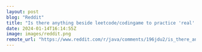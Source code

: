 ```yaml
---
layout: post
blog: "Reddit"
title: "Is there anything beside leetcode/codingame to practice 'real' problems ?"
date: 2024-01-14T16:14:55Z
image: images/reddit.png
remote_url: "https://www.reddit.com/r/java/comments/196jdu2/is_there_anything_beside_leetcodecodingame_to/"
---
```

